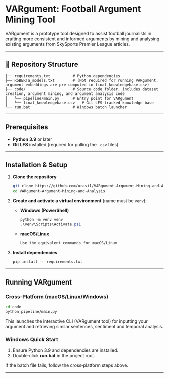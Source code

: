 # VARgument: Football Argument Mining Tool

VARgument is a prototype tool designed to assist football journalists in crafting more consistent and informed arguments by mining and analysing existing arguments from SkySports Premier League articles.

---

## 📂 Repository Structure

```
├── requirements.txt          # Python dependencies
├── RoBERTa_models.txt        # (Not required for running VARgument, argument embeddings are pre-computed in final_knowledgebase.csv)
├── code/                     # Source code folder, includes dataset creation, argument mining, and argument analysis code
│   └── pipeline/main.py      # Entry point for VARgument 
│   └── final_knowledgebase.csv   # Git LFS–tracked knowledge base
└── run.bat                   # Windows batch launcher
```

---

## Prerequisites

- **Python 3.9** or later
- **Git LFS** installed (required for pulling the `.csv` files)

---

## Installation & Setup

1. **Clone the repository**

   ```bash
   git clone https://github.com/urasil/VARgument-Argument-Mining-and-Analysis.git
   cd VARgument-Argument-Mining-and-Analysis
   ```

2. **Create and activate a virtual environment** (name must be `venv`):

   - **Windows (PowerShell)**
     ```powershell
     python -m venv venv
     .\venv\Scripts\Activate.ps1
     ```
   - **macOS/Linux**
     ```bash
     Use the equivalent commands for macOS/Linux
     ```

3. **Install dependencies**

   ```bash
   pip install -r requirements.txt
   ```

---

## Running VARgument

### Cross‑Platform (macOS/Linux/Windows)

```bash
cd code
python pipeline/main.py
```

This launches the interactive CLI (VARgument tool) for inputting your argument and retrieving similar sentences, sentiment and temporal analysis.

### Windows Quick Start

1. Ensure Python 3.9 and dependencies are installed.
2. Double‑click **run.bat** in the project root.

If the batch file fails, follow the cross‑platform steps above.

---
